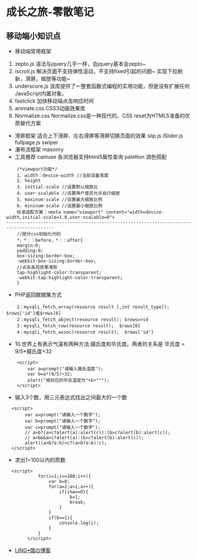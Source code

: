# 成长之旅-零散笔记

## 移动端小知识点
* 移动端常用框架
1. zepto.js 语法与jquery几乎一样，会jquery基本会zepto~ 
2. iscroll.js 解决页面不支持弹性滚动，不支持fixed引起的问题~ 实现下拉刷新，滑屏，缩放等功能~ 
3. underscore.js 该库提供了一整套函数式编程的实用功能，但是没有扩展任何JavaScript内置对象。 
4. fastclick 加快移动端点击响应时间 
5. animate.css CSS3动画效果库 
6. Normalize.css Normalize.css是一种现代的、CSS reset为HTML5准备的优质替代方案
* 滑屏框架
  适合上下滑屏、左右滑屏等滑屏切换页面的效果 
slip.js 
iSlider.js 
fullpage.js 
swiper
* 瀑布流框架
  masonry
* 工具推荐
  caniuse 各浏览器支持html5属性查询 
paletton 调色搭配

~~~
    /*viewport功能*/
    1. width：device-width //当前设备宽度
    2. height
    3. initial-scale //设置默认缩放比
    4. user-scalable //设置用户是否允许自行缩放
    5. maxinum-scale //设置最大缩放比例
    6. mininum-scale //设置最小缩放比例
    标准适配方案：<meta name="viewport" content="width=device-width,initial-scale=1.0,user-scalable=0">
----------------------------------------------------------------------------------------
    //部分css初始化代码
    *，*：：before，*：：after{
    margin:0;
    padding:0;
    box-sizing:border-box;
    -webkit-box-sizing:border-box;
    //点击高亮效果清除
    tap-highlight-color:transparent;
    -webkit-tap-highlight-color:transparent;
    }
~~~
* PHP返回数据集方式
~~~
    1：mysqli_fetch_array(resource result [,int result_type]); $rows['id']或$rows[0]
    2：mysqli_fetch_abject(resource result); $rows=>id
    3：mysqli_fetch_row(resource result);  $rows[0]
    4：mysqli_fetch_assoc(resource result);  $rows['id']
~~~
* 10.世界上有表示气温有两种方法:摄氏度和华氏度。两者的关系是
华氏度 = 9/5*摄氏度+32
~~~
    <script>
        var a=prompt("请输入摄氏温度");
        var b=a*(9/5)+32;
        alert("相对应的华氏温度为"+b+"°");
    </script>
~~~
* 输入3个数，用三元表达式找出之间最大的一个数
~~~
  <script>
       var a=prompt("请输入一个数字");
       var b=prompt("请输入一个数字");
       var c=prompt("请输入一个数字");
       // a>b?(a>c?alert(a):alert(c)):(b>c?alert(b):alert(c));
       // a>b&&a>c?alert(a):(b>c?alert(b):alert(c));
       alert((a>b?a:b)>c?(a>b?a:b):c);
  </script>
~~~
* 求出1~100以内的质数
~~~
  <script>
            for(i=1;i<=100;i++){
                var b=0;
                for(a=2;a<i;a++){
                    if(i%a==0){
                        b=1;
                        break;
                    }
                }
                if(b==1){
                    console.log(i);
                }
            }
        </script>
~~~

* [ LING•璐の博客](http://www.zhenglinglu.cn/)



